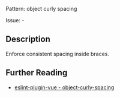 Pattern: object curly spacing

Issue: -

## Description

Enforce consistent spacing inside braces.

## Further Reading

* [eslint-plugin-vue - object-curly-spacing](https://eslint.vuejs.org/rules/object-curly-spacing.html)
